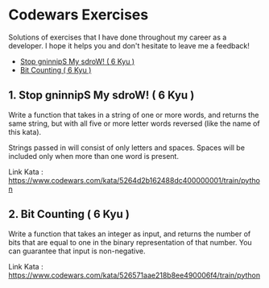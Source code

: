 # Codewars Exercises

Solutions of exercises that I have done throughout my career as a developer. I hope it helps you and don't hesitate to leave me a feedback!

* [Stop gninnipS My sdroW! ( 6 Kyu )](https://github.com/edwinml148/exercises/tree/main/Python/count_bits.py)
* [Bit Counting ( 6 Kyu )](https://github.com/edwinml148/exercises/tree/main/Python/spin_words.py)

##  1. Stop gninnipS My sdroW! ( 6 Kyu )

Write a function that takes in a string of one or more words, and returns the same string, but with all five or more letter words reversed (like the name of this kata).

Strings passed in will consist of only letters and spaces.
Spaces will be included only when more than one word is present.

Link Kata : https://www.codewars.com/kata/5264d2b162488dc400000001/train/python



##  2. Bit Counting ( 6 Kyu )

Write a function that takes an integer as input, and returns the number of bits that are equal to one in the binary representation of that number. You can guarantee that input is non-negative.

Link Kata : https://www.codewars.com/kata/526571aae218b8ee490006f4/train/python

